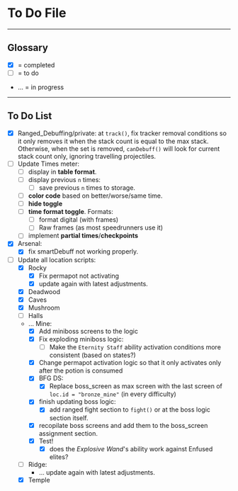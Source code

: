 # To Do File

---

## Glossary

- [x] = completed
- [ ] = to do
- ... = in progress

---

## To Do List

- [x] Ranged_Debuffing/private: at `track()`, fix tracker removal conditions so it only removes it when the stack count is equal to the max stack. Otherwise, when the set is removed, `canDebuff()` will look for current stack count only, ignoring travelling projectiles.
- [ ] Update Times meter:
  - [ ] display in **table format**.
  - [ ] display previous `n` times:
    - [ ] save previous `n` times to storage.
  - [ ] **color code** based on better/worse/same time.
  - [ ] **hide toggle**
  - [ ] **time format toggle**. Formats:
    - [ ] format digital (with frames)
    - [ ] Raw frames (as most speedrunners use it)
  - [ ] implement **partial times**/**checkpoints**

- [x] Arsenal:
  - [x] fix smartDebuff not working properly.

- [ ] Update all location scripts:
  - [x] Rocky
    - [x] Fix permapot not activating
    - [x] update again with latest adjustments.
  - [x] Deadwood
  - [x] Caves
  - [x] Mushroom
  - [ ] Halls
  - ... Mine:
    - [x] Add miniboss screens to the logic
    - [x] Fix exploding miniboss logic:
      - [ ] Make the `Eternity Staff` ability activation conditions more consistent (based on states?)
    - [x] Change permapot activation logic so that it only activates only after the potion is consumed
    - [x] BFG DS:
      - [x] Replace boss_screen as max screen with the last screen of `loc.id = "bronze_mine"` (in every difficulty)
    - [x] finish updating boss logic:
      - [x] add ranged fight section to `fight()` or at the boss logic section itself.
    - [x] recopilate boss screens and add them to the boss_screen assignment section.
    - [x] Test!
      - [x] does the *Explosive Wand*'s ability work against Enfused elites?
  - [ ] Ridge:
    - ... update again with latest adjustments.
  - [x] Temple
